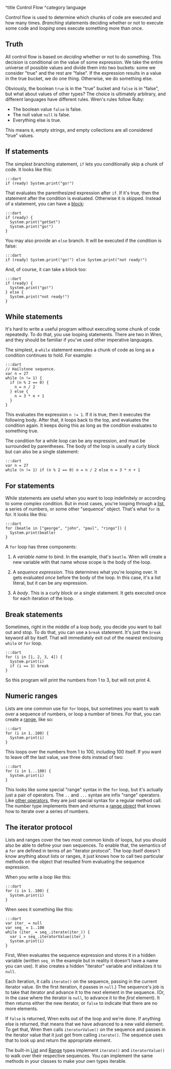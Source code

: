 ^title Control Flow
^category language

Control flow is used to determine which chunks of code are executed and how
many times. *Branching* statements deciding whether or not to execute some code
and *looping* ones execute something more than once.

## Truth

All control flow is based on *deciding* whether or not to do something. This
decision is conditional on the value of some expression. We take the entire
universe of possible values and divide them into two buckets: some we consider
"true" and the rest are "false". If the expression results in a value in the
true bucket, we do one thing. Otherwise, we do something else.

Obviously, the boolean `true` is in the "true" bucket and `false` is in
"false", but what about values of other types? The choice is ultimately
arbitrary, and different languages have different rules. Wren's rules follow
Ruby:

  * The boolean value `false` is false.
  * The null value `null` is false.
  * Everything else is true.

This means `0`, empty strings, and empty collections are all considered "true"
values.

## If statements

The simplest branching statement, `if` lets you conditionally skip a chunk of
code. It looks like this:

    :::dart
    if (ready) System.print("go!")

That evaluates the parenthesized expression after `if`. If it's true, then the
statement after the condition is evaluated. Otherwise it is skipped. Instead of
a statement, you can have a [block](syntax.html#blocks):

    :::dart
    if (ready) {
      System.print("getSet")
      System.print("go!")
    }

You may also provide an `else` branch. It will be executed if the condition is
false:

    :::dart
    if (ready) System.print("go!") else System.print("not ready!")

And, of course, it can take a block too:

    :::dart
    if (ready) {
      System.print("go!")
    } else {
      System.print("not ready!")
    }

## While statements

It's hard to write a useful program without executing some chunk of code
repeatedly. To do that, you use looping statements. There are two in Wren, and
they should be familiar if you've used other imperative languages.

The simplest, a `while` statement executes a chunk of code as long as a
condition continues to hold. For example:

    :::dart
    // Hailstone sequence.
    var n = 27
    while (n != 1) {
      if (n % 2 == 0) {
        n = n / 2
      } else {
        n = 3 * n + 1
      }
    }

This evaluates the expression `n != 1`. If it is true, then it executes the
following body. After that, it loops back to the top, and evaluates the
condition again. It keeps doing this as long as the condition evaluates to
something true.

The condition for a while loop can be any expression, and must be surrounded by
parentheses. The body of the loop is usually a curly block but can also be a
single statement:

    :::dart
    var n = 27
    while (n != 1) if (n % 2 == 0) n = n / 2 else n = 3 * n + 1

## For statements

While statements are useful when you want to loop indefinitely or according to
some complex condition. But in most cases, you're looping through a
[list](lists.html), a series of numbers, or some other "sequence" object.
That's what `for` is for. It looks like this:

    :::dart
    for (beatle in ["george", "john", "paul", "ringo"]) {
      System.print(beatle)
    }

A `for` loop has three components:

1. A *variable name* to bind. In the example, that's `beatle`. Wren will create
   a new variable with that name whose scope is the body of the loop.

2. A *sequence expression*. This determines what you're looping over. It gets
   evaluated *once* before the body of the loop. In this case, it's a list
   literal, but it can be any expression.

3. A *body*. This is a curly block or a single statement. It gets executed once
   for each iteration of the loop.

## Break statements

Sometimes, right in the middle of a loop body, you decide you want to bail out
and stop. To do that, you can use a `break` statement. It's just the `break`
keyword all by itself. That will immediately exit out of the nearest enclosing
`while` or `for` loop.

    :::dart
    for (i in [1, 2, 3, 4]) {
      System.print(i)
      if (i == 3) break
    }

So this program will print the numbers from 1 to 3, but will not print 4.

## Numeric ranges

Lists are one common use for `for` loops, but sometimes you want to walk over a
sequence of numbers, or loop a number of times. For that, you can create a
[range](values.html#ranges), like so:

    :::dart
    for (i in 1..100) {
      System.print(i)
    }

This loops over the numbers from 1 to 100, including 100 itself. If you want to
leave off the last value, use three dots instead of two:

    :::dart
    for (i in 1...100) {
      System.print(i)
    }

This looks like some special "range" syntax in the `for` loop, but it's
actually just a pair of operators. The `..` and `...` syntax are infix "range"
operators. Like [other operators](expressions.html#operators), they are just
special syntax for a regular method call. The number type implements them and
returns a [range object](values.html#ranges) that knows how to iterate over a
series of numbers.

## The iterator protocol

Lists and ranges cover the two most common kinds of loops, but you should also
be able to define your own sequences. To enable that, the semantics of a `for`
are defined in terms of an "iterator protocol". The loop itself doesn't know
anything about lists or ranges, it just knows how to call two particular
methods on the object that resulted from evaluating the sequence expression.

When you write a loop like this:

    :::dart
    for (i in 1..100) {
      System.print(i)
    }

Wren sees it something like this:

    :::dart
    var iter_ = null
    var seq_ = 1..100
    while (iter_ = seq_.iterate(iter_)) {
      var i = seq_.iteratorValue(iter_)
      System.print(i)
    }

First, Wren evaluates the sequence expression and stores it in a hidden
variable (written `seq_` in the example but in reality it doesn't have a name
you can use). It also creates a hidden "iterator" variable and initializes it
to `null`.

Each iteration, it calls `iterate()` on the sequence, passing in the current
iterator value. (In the first iteration, it passes in `null`.) The sequence's
job is to take that iterator and advance it to the next element in the
sequence. (Or, in the case where the iterator is `null`, to advance it to the
*first* element). It then returns either the new iterator, or `false` to
indicate that there are no more elements.

If `false` is returned, Wren exits out of the loop and we're done. If anything
else is returned, that means that we have advanced to a new valid element. To
get that, Wren then calls `iteratorValue()` on the sequence and passes in the
iterator value that it just got from calling `iterate()`. The sequence uses
that to look up and return the appropriate element.

The built-in [List](lists.html) and [Range](values.html#ranges) types implement
`iterate()` and `iteratorValue()` to walk over their respective sequences. You
can implement the same methods in your classes to make your own types iterable.
